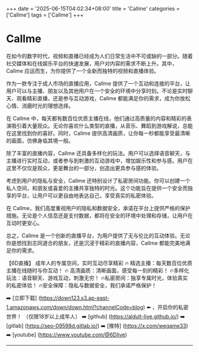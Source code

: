 +++
date = '2025-06-15T04:02:34+08:00'
title = 'Callme'
categories = ['Callme']
tags = ['Callme']
+++

# Callme

在如今的数字时代，视频和直播已经成为人们日常生活中不可或缺的一部分。随着社交媒体和在线娱乐平台的快速发展，用户对内容的需求不断上升。其中，Callme 应运而生，为你提供了一个全新而独特的视频和直播体验。

作为一款专注于成人市场的直播应用，Callme 提供了一个互动和连接的平台，让用户可以与主播、朋友以及其他用户在一个安全的环境中分享时刻。不论是实时聊天、观看精彩直播，还是参与互动游戏，Callme 都能满足你的需求，成为你放松心情、消磨时光的理想选择。

在 Callme 中，每天都有数百位优质主播在线，他们通过高质量的内容和精彩的表演吸引着大量观众。无论你喜欢什么类型的直播，从音乐、舞蹈到游戏解说，总能在这里找到你的喜好。同时，Callme 提供高清画质，让你每一秒都能享受最清晰的画面，仿佛身临其境一般。

除了丰富的直播内容，Callme 还具备多样化的玩法。用户可以选择语音聊天，与主播进行实时互动，或者参与到刺激的互动游戏中，增加娱乐性和参与感。用户在这里不仅仅是观众，更是舞台的一部分，创造出更具参与感的体验。

考虑到用户的隐私与安全，Callme 还特别设计了私密房间功能。你可以创建一个私人空间，和朋友或喜爱的主播共享独特的时光。这个功能旨在提供一个安全而独享的平台，让用户可以更自由地表达自己，享受真实的私密体验。

在 Callme，我们高度重视用户的隐私和数据安全，承诺在平台上提供严格的保护措施。无论是个人信息还是支付数据，都将在安全的环境中处理和存储，让用户在互动时更安心。

总之，Callme 是一个创新的直播平台，为用户提供了无与伦比的互动体验。无论你是想找到志同道合的朋友，还是沉浸于精彩的直播内容，Callme 都能完美地满足你的需求。

【6D直播】
成年人的专属空间，实时互动尽享精彩
🔥 精选主播：每天数百位优质主播在线随时与你互动！
🔥 高清画质：清晰画面，感受每一刻的精彩！
🔥多样化玩法：语音聊天、游戏互动，刺激无穷！
🔥私密房间：独享专属时光，体验真实的私密体验！
🔥安全保障：隐私与数据安全，我们承诺严格保护！

➡️ [立即下载] (https://down123.s3.ap-east-1.amazonaws.com/down/down.html?channelCode=blog) ⬅️ ，开启你的私密世界！
（仅限18岁以上成年人）
➡️ [github] (https://aldult-live.github.io/)
➡️ [gitlab] (https://seo-09598d.gitlab.io/)
➡️ [推特] (https://x.com/wegame33)
➡️ [youtube] (https://www.youtube.com/@6Dlive)

---
